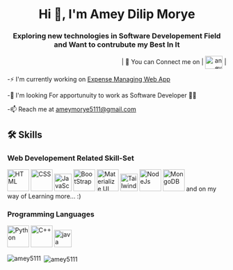 <h1 align="center"> Hi 👋, I'm Amey Dilip Morye</h1>
<h3 align="center"> Exploring new technologies in Software Developement Field and Want to contrubute my Best In It </h3>
<p align="right">
   | 🔗 You can Connect me on | 
  <a href="https://www.linkedin.com/in/amey-morye-983429217/" target="blank"><img align="center" src="https://raw.githubusercontent.com/rahuldkjain/github-profile-readme-generator/master/src/images/icons/Social/linked-in-alt.svg" alt="aney morye" height="30" width="40" /></a> | 
</p>

-⚡️  I'm currently working on [Expense Managing Web App](https://github.com/amey5111/TrackEx-Expense-Managing-Webapp)

-🤝  I'm looking For apportunuity to work as Software Developer 👨‍💻

-📫 Reach me at <a href="ameymorye5111@gmail.com ">ameymorye5111@gmail.com </a>
<h2> 🛠 Skills </h2>
<h3>Web Developement Related Skill-Set</h3>
<div>
  <img height="50" width="50" src="https://user-images.githubusercontent.com/25181517/192158954-f88b5814-d510-4564-b285-dff7d6400dad.png" alt="HTML"></img> 
  <img height="50" width="50" src = "https://user-images.githubusercontent.com/25181517/183898674-75a4a1b1-f960-4ea9-abcb-637170a00a75.png" alt="CSS"></img> 
  <img height="40" width="40" src = "https://user-images.githubusercontent.com/25181517/117447155-6a868a00-af3d-11eb-9cfe-245df15c9f3f.png" alt="JavaScript"></img>
  <img height="50" width="50" src="https://user-images.githubusercontent.com/25181517/183898054-b3d693d4-dafb-4808-a509-bab54cf5de34.png" alt="BootStrap"></img> 
  <img height="50" width="50" src = "https://user-images.githubusercontent.com/25181517/189716630-fe6c084c-6c66-43af-aa49-64c8aea4a5c2.png" alt="Materialize UI"></img> 
  <img height="40" width="40" src = "https://user-images.githubusercontent.com/25181517/183897015-94a058a6-b86e-4e42-a37f-bf92061753e5.png" alt="TailwindCSS"></img>
  <img height="50" width="50" src="https://user-images.githubusercontent.com/25181517/183568594-85e280a7-0d7e-4d1a-9028-c8c2209e073c.png" alt="NodeJs"></img> 
  <img height="50" width="50" src = "https://user-images.githubusercontent.com/25181517/182884177-d48a8579-2cd0-447a-b9a6-ffc7cb02560e.png" alt="MongoDB"> and on my way of Learning more... :)
  <h3>Programming Languages</h3>
  <img height="50" width="50" src="https://user-images.githubusercontent.com/25181517/183423507-c056a6f9-1ba8-4312-a350-19bcbc5a8697.png"alt="Python"></img> 
  <img height="50" width="50" src = "https://user-images.githubusercontent.com/25181517/192106070-46255bcf-65e6-4c6b-a296-bf8d0d8fb2a7.png" alt="C++"></img> 
  <img height="40" width="40" src = "https://user-images.githubusercontent.com/25181517/117201156-9a724800-adec-11eb-9a9d-3cd0f67da4bc.png" alt="java"></img>
</div>

<p><img align="left" src="https://github-readme-stats.vercel.app/api/top-langs?username=amey5111&show_icons=true&locale=en&layout=compact" alt="amey5111" /></p>

<p>&nbsp;<img align="center" src="https://github-readme-stats.vercel.app/api?username=amey5111&show_icons=true&locale=en&layout=compact" alt="amey5111" /></p>
